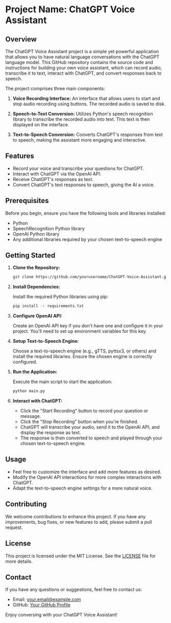 # Project Name: ChatGPT Voice Assistant

## Overview

The ChatGPT Voice Assistant project is a simple yet powerful application that allows you to have natural language conversations with the ChatGPT language model. This GitHub repository contains the source code and instructions for building your own voice assistant, which can record audio, transcribe it to text, interact with ChatGPT, and convert responses back to speech.

The project comprises three main components:

1. **Voice Recording Interface:** An interface that allows users to start and stop audio recording using buttons. The recorded audio is saved to disk.

2. **Speech-to-Text Conversion:** Utilizes Python's speech recognition library to transcribe the recorded audio into text. This text is then displayed on the interface.

3. **Text-to-Speech Conversion:** Converts ChatGPT's responses from text to speech, making the assistant more engaging and interactive.

## Features

- Record your voice and transcribe your questions for ChatGPT.
- Interact with ChatGPT via the OpenAI API.
- Receive ChatGPT's responses as text.
- Convert ChatGPT's text responses to speech, giving the AI a voice.

## Prerequisites

Before you begin, ensure you have the following tools and libraries installed:

- Python
- SpeechRecognition Python library
- OpenAI Python library
- Any additional libraries required by your chosen text-to-speech engine

## Getting Started

1. **Clone the Repository:**

   ```bash
   git clone https://github.com/yourusername/ChatGPT-Voice-Assistant.git
   ```

2. **Install Dependencies:**

   Install the required Python libraries using pip:

   ```bash
   pip install -r requirements.txt
   ```

3. **Configure OpenAI API:**

   Create an OpenAI API key if you don't have one and configure it in your project. You'll need to set up environment variables for this key.

4. **Setup Text-to-Speech Engine:**

   Choose a text-to-speech engine (e.g., gTTS, pyttsx3, or others) and install the required libraries. Ensure the chosen engine is correctly configured.

5. **Run the Application:**

   Execute the main script to start the application:

   ```bash
   python main.py
   ```

6. **Interact with ChatGPT:**

   - Click the "Start Recording" button to record your question or message.
   - Click the "Stop Recording" button when you're finished.
   - ChatGPT will transcribe your audio, send it to the OpenAI API, and display the response as text.
   - The response is then converted to speech and played through your chosen text-to-speech engine.

## Usage

- Feel free to customize the interface and add more features as desired.
- Modify the OpenAI API interactions for more complex interactions with ChatGPT.
- Adapt the text-to-speech engine settings for a more natural voice.

## Contributing

We welcome contributions to enhance this project. If you have any improvements, bug fixes, or new features to add, please submit a pull request.

## License

This project is licensed under the MIT License. See the [LICENSE](LICENSE) file for more details.

## Contact

If you have any questions or suggestions, feel free to contact us:

- Email: your.email@example.com
- GitHub: [Your GitHub Profile](https://github.com/yourusername)

Enjoy conversing with your ChatGPT Voice Assistant!